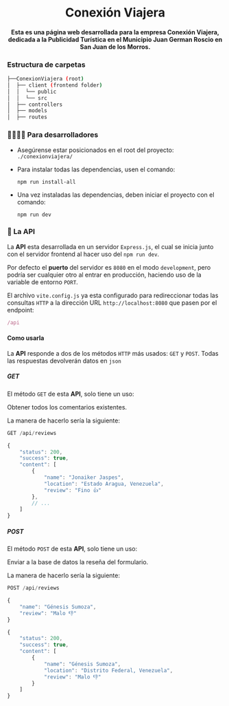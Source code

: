 <h1 align="center">Conexión Viajera</h1>

<h4 align="center">Esta es una página web desarrollada para la empresa Conexión Viajera, dedicada a la Publicidad Turística en el Municipio Juan German Roscio en San Juan de los Morros.</h4>

### Estructura de carpetas

```bash
├──ConexionViajera (root)
│  ├── client (frontend folder)
│  │  └── public
│  │  └── src
│  ├── controllers
│  ├── models
│  ├── routes
```

### 👨‍💻👩‍💻 Para desarrolladores

* Asegúrense estar posicionados en el root del proyecto: `./conexionviajera/`

* Para instalar todas las dependencias, usen el comando:
  ```
  npm run install-all
  ```

* Una vez instaladas las dependencias, deben iniciar el proyecto con el comando:

	```
	npm run dev
	```

### 🏓 La API

La **API** esta desarrollada en un servidor `Express.js`, el cual se inicia junto con el servidor frontend al hacer uso del `npm run dev`.

Por defecto el **puerto** del servidor es `8080` en el modo `development`, pero podría ser cualquier otro al entrar en producción, haciendo uso de la variable de entorno `PORT`.

El archivo `vite.config.js` ya esta configurado para redireccionar todas las consultas `HTTP` a la dirección URL `http://localhost:8080` que pasen por el endpoint:

```js
/api
```

#### Como usarla

La **API** responde a dos de los métodos `HTTP` más usados: `GET` y `POST`. Todas las respuestas devolverán datos en `json`

##### GET

El método `GET` de esta **API**, solo tiene un uso:

Obtener todos los comentarios existentes.

La manera de hacerlo sería la siguiente:

```js
GET /api/reviews
```

```js
{
	"status": 200,
	"success": true,
	"content": [
		{
			"name": "Jonaiker Jaspes",
			"location": "Estado Aragua, Venezuela",
			"review": "Fino 👍"
		},
		// ...
	]
}
```

##### POST

El método `POST` de esta **API**, solo tiene un uso:

Enviar a la base de datos la reseña del formulario.

La manera de hacerlo sería la siguiente:

```js
POST /api/reviews
```

```js
{
	"name": "Génesis Sumoza",
	"review": "Malo 👎"
}
```

```js
{
	"status": 200,
	"success": true,
	"content": [
		{
			"name": "Génesis Sumoza",
			"location": "Distrito Federal, Venezuela",
			"review": "Malo 👎"
		}
	]
}
```